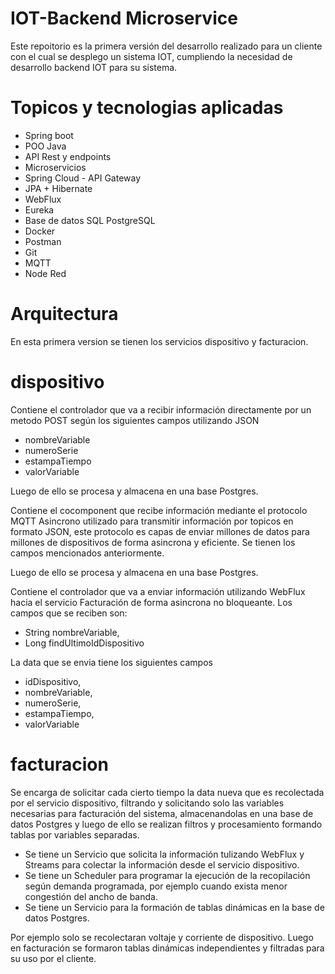 # IOT-Backend Microservice
Este repoitorio es la primera versión del desarrollo realizado para un cliente con el cual se desplego un sistema IOT, cumpliendo la 
necesidad de desarrollo backend IOT para su sistema.

# Topicos y tecnologias aplicadas
- Spring boot
- POO Java
- API Rest y endpoints
- Microservicios
- Spring Cloud - API Gateway
- JPA + Hibernate
- WebFlux
- Eureka
- Base de datos SQL PostgreSQL
- Docker
- Postman
- Git
- MQTT
- Node Red

# Arquitectura
En esta primera version se tienen los servicios dispositivo y facturacion.

# dispositivo
Contiene el controlador que va a recibir información directamente por un metodo POST según los siguientes campos utilizando JSON
- nombreVariable
- numeroSerie
- estampaTiempo
- valorVariable

Luego de ello se procesa y almacena en una base Postgres.

Contiene el cocomponent que recibe información mediante el protocolo MQTT Asincrono utilizado para transmitir información por topicos en formato JSON, este protocolo es capas de
 enviar millones de datos para millones de dispositivos de forma asincrona y eficiente. Se tienen los campos mencionados anteriormente.
       
Luego de ello se procesa y almacena en una base Postgres.

Contiene el controlador que va a enviar información utilizando WebFlux hacia el servicio Facturación de forma asincrona no bloqueante.
Los campos que se reciben son:
- String nombreVariable,
- Long findUltimoIdDispositivo

La data que se envia tiene los siguientes campos
- idDispositivo,
- nombreVariable,
- numeroSerie,
- estampaTiempo,
- valorVariable

# facturacion
Se encarga de solicitar cada cierto tiempo la data nueva que es recolectada por el servicio dispositivo, filtrando y solicitando solo las variables necesarias para facturación del sistema,
almacenandolas en una base de datos Postgres y luego de ello se realizan filtros y procesamiento formando tablas por variables separadas.

- Se tiene un Servicio que solicita la información tulizando WebFlux y Streams para colectar la información desde el servicio dispositivo.
- Se tiene un Scheduler para programar la ejecución de la recopilación según demanda programada, por ejemplo cuando exista menor congestión del ancho de banda.
- Se tiene un Servicio para la formación de tablas dinámicas en la base de datos Postgres.

Por ejemplo solo se recolectaran voltaje y corriente de dispositivo. Luego en facturación se formaron tablas dinámicas independientes y filtradas para su uso por el cliente.

